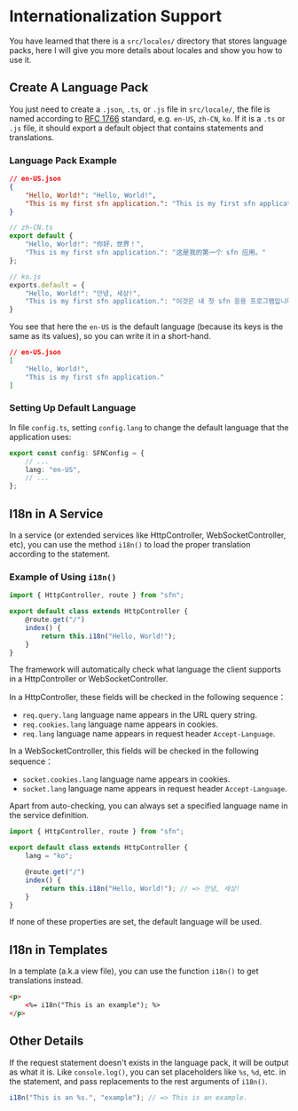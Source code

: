 <!-- title: Internationalization; order: 14 -->
# Internationalization Support

You have learned that there is a `src/locales/` directory that stores 
language packs, here I will give you more details about locales and show you 
how to use it.

## Create A Language Pack

You just need to create a `.json`, `.ts`, or `.js` file in `src/locale/`, the 
file is named according to [RFC 1766](https://www.ietf.org/rfc/rfc1766.txt) 
standard, e.g. `en-US`, `zh-CN`, `ko`. If it is a `.ts` or `.js` file, it 
should export a default object that contains statements and translations.

### Language Pack Example

```json
// en-US.json
{
    "Hello, World!": "Hello, World!",
    "This is my first sfn application.": "This is my first sfn application."
}
```

```typescript
// zh-CN.ts
export default {
    "Hello, World!": "你好，世界！",
    "This is my first sfn application.": "这是我的第一个 sfn 应用。"
};
```

```javascript
// ko.js
exports.default = {
    "Hello, World!": "안녕, 세상!",
    "This is my first sfn application.": "이것은 내 첫 sfn 응용 프로그램입니다."
}
```

You see that here the `en-US` is the default language (because its keys is the
same as its values), so you can write it in a short-hand.

```json
// en-US.json
[
    "Hello, World!",
    "This is my first sfn application."
]
```

### Setting Up Default Language

In file `config.ts`, setting `config.lang` to change the default language that
the application uses:

```typescript
export const config: SFNConfig = {
    // ...
    lang: "en-US",
    // ...
};
```

## I18n in A Service

In a service (or extended services like HttpController, WebSocketController, 
etc), you can use the method `i18n()` to load the proper translation according
to the statement.

### Example of Using `i18n()`

```typescript
import { HttpController, route } from "sfn";

export default class extends HttpController {
    @route.get("/")
    index() {
        return this.i18n("Hello, World!");
    }
}
```

The framework will automatically check what language the client supports in a 
HttpController or WebSocketController.

In a HttpController, these fields will be checked in the following sequence：

- `req.query.lang` language name appears in the URL query string.
- `req.cookies.lang` language name appears in cookies.
- `req.lang` language name appears in request header `Accept-Language`.

In a WebSocketController, this fields will be checked in the following 
sequence：

- `socket.cookies.lang` language name appears in cookies.
- `socket.lang` language name appears in request header `Accept-Language`.

Apart from auto-checking, you can always set a specified language name in the 
service definition.

```typescript
import { HttpController, route } from "sfn";

export default class extends HttpController {
    lang = "ko";

    @route.get("/")
    index() {
        return this.i18n("Hello, World!"); // => 안녕, 세상!
    }
}
```

If none of these properties are set, the default language will be used.

## I18n in Templates

In a template (a.k.a view file), you can use the function `i18n()` to get 
translations instead.

```html
<p>
    <%= i18n("This is an example"); %>
</p>
```

## Other Details

If the request statement doesn't exists in the language pack, it will be 
output as what it is. Like `console.log()`, you can set placeholders like 
`%s`, `%d`, etc. in the statement, and pass replacements to the rest arguments
of `i18n()`.

```javascript
i18n("This is an %s.", "example"); // => This is an example.
```